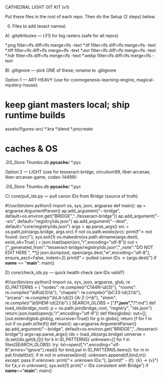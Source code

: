 CATHEDRAL LIGHT GIT KIT (v1)

Put these files in the root of each repo.
Then do the Setup (2 steps) below.

0) Files to add (exact names)

A) .gitattributes  — LFS for big rasters (safe for all repos)


*.png  filter=lfs diff=lfs merge=lfs -text
*.tif  filter=lfs diff=lfs merge=lfs -text
*.tiff filter=lfs diff=lfs merge=lfs -text
*.exr  filter=lfs diff=lfs merge=lfs -text
*.hdr  filter=lfs diff=lfs merge=lfs -text
*.webp filter=lfs diff=lfs merge=lfs -text

B) .gitignore — pick ONE of these; rename to .gitignore

Option 1 — ART-HEAVY (use for cosmogenesis-learning-engine, magical-mystery-house):

# keep giant masters local; ship runtime builds
assets/figures-src/
*.kra
*.blend
*.procreate

# caches & OS
.DS_Store
Thumbs.db
__pycache__/
*.pyc





Option 2 — LIGHT (use for tesseract-bridge, circuitum99, liber-arcanae, liber-arcanae-game, codex-14499):

.DS_Store
Thumbs.db
__pycache__/
*.pyc


C) core/pull_ids.py — pull canon IDs from Bridge (source of truth)

#!/usr/bin/env python3
import os, sys, json, argparse
def main():
    ap = argparse.ArgumentParser()
    ap.add_argument("--bridge", default=os.environ.get("BRIDGE","../tesseract-bridge"))
    ap.add_argument("--src", default="registry/ids.json")
    ap.add_argument("--dest", default="core/registry/ids.json")
    args = ap.parse_args()
    src = os.path.join(args.bridge, args.src)
    if not os.path.exists(src): print(f"✗ not found: {src}"); sys.exit(1)
    os.makedirs(os.path.dirname(args.dest), exist_ok=True)
    j = json.load(open(src,"r",encoding="utf-8"))
    out = {"_generated_from":"tesseract-bridge/registry/ids.json","_note":"DO NOT EDIT HERE.", **j}
    json.dump(out, open(args.dest,"w",encoding="utf-8"), ensure_ascii=False, indent=2)
    print(f"✓ pulled canon IDs → {args.dest}")
if __name__ == "__main__": main()

D) core/check_ids.py — quick health check (are IDs valid?)

#!/usr/bin/env python3
import os, sys, json, argparse, glob, re
ID_PATTERNS = {
  "nodes": re.compile(r"C144N-\d{3}"),
  "rooms": re.compile(r"\bR\d{3}\b"),
  "chapels": re.compile(r"\bC33-\d{2}\b"),
  "arcana": re.compile(r"\bLA-\d{2}-[A-Z-]+\b"),
  "shem": re.compile(r"\bSHEM-\d{2}\b")
}
SEARCH_GLOBS = ["**/*.json","**/*.md"]
def load_ids(bridge_root):
  p = os.path.join(bridge_root, "registry", "ids.json")
  return json.load(open(p,"r",encoding="utf-8"))
def files(globs):
  out=[]; [out.extend(glob.glob(g, recursive=True)) for g in globs]; return [f for f in out if os.path.isfile(f)]
def main():
  ap=argparse.ArgumentParser()
  ap.add_argument("--bridge", default=os.environ.get("BRIDGE","../tesseract-bridge"))
  args=ap.parse_args()
  ids = load_ids(args.bridge)
  universe = {k:set(ids.get(k,[])) for k in ID_PATTERNS}
  unknown=[]
  for f in files(SEARCH_GLOBS):
    try:
      txt=open(f,"r",encoding="utf-8",errors="ignore").read()
      for kind,pat in ID_PATTERNS.items():
        for m in pat.findall(txt):
          if m not in universe[kind]: unknown.append((f,kind,m))
    except: pass
  if unknown:
    print("✗ unknown IDs:"); [print(f" - {f}: {k} → {v}") for f,k,v in unknown]; sys.exit(1)
  print("✓ IDs consistent with Bridge")
if __name__=="__main__": main()

